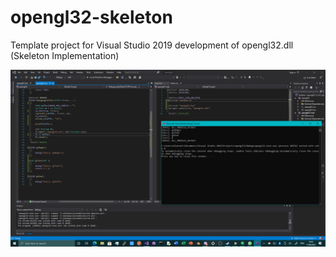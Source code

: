 # opengl32-skeleton
Template project for Visual Studio 2019 development of opengl32.dll (Skeleton Implementation)

![glskelworking](https://github.com/TheMindVirus/opengl32-skeleton/blob/main/glskelworking.png)
